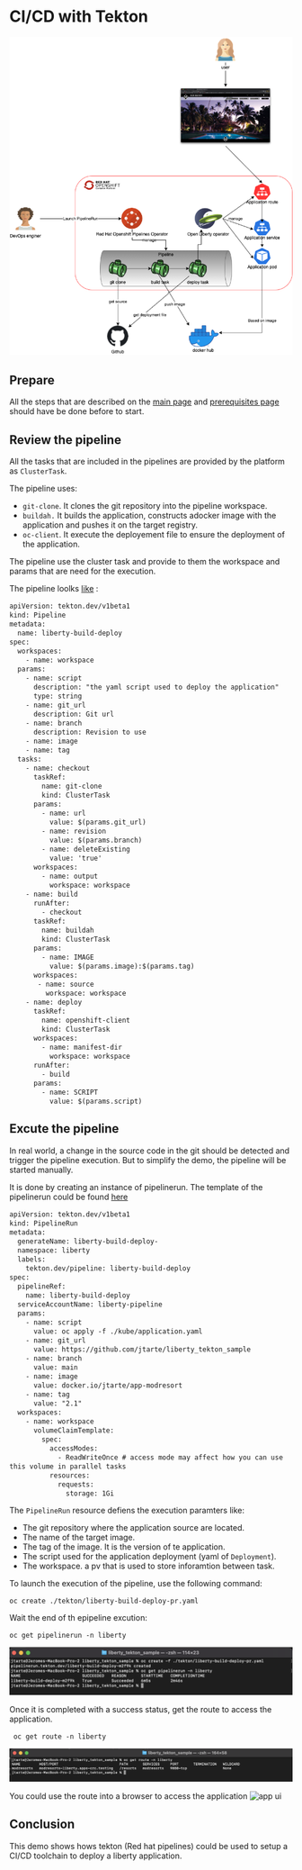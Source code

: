 # CI/CD with Tekton

![architecture](../img/CICD-tekton.png)

## Prepare

All the steps that are described on the [main page](../README.md) and [prerequisites page](./prereq.md) should have be done before to start. 

## Review the pipeline

All the tasks that are included in the pipelines are provided by the platform as `ClusterTask`. 

The pipeline uses:

* `git-clone`. It clones the git repository into the pipeline workspace. 
* `buildah.` It builds the application, constructs adocker image with the application and pushes it on the target registry.
* `oc-client`. It execute the deployement file to ensure the deployment of the application. 

The pipeline use the cluster task and provide to them the workspace and params that are need for the execution.

The pipeline loolks [like](../tekton/liberty-build-deploy-pipeline.yaml) :
```
apiVersion: tekton.dev/v1beta1
kind: Pipeline
metadata:
  name: liberty-build-deploy
spec:
  workspaces:
    - name: workspace
  params:
    - name: script 
      description: "the yaml script used to deploy the application"
      type: string
    - name: git_url
      description: Git url
    - name: branch
      description: Revision to use
    - name: image
    - name: tag
  tasks:
    - name: checkout
      taskRef:
        name: git-clone
        kind: ClusterTask
      params:
        - name: url
          value: $(params.git_url)
        - name: revision
          value: $(params.branch)
        - name: deleteExisting
          value: 'true'
      workspaces:
        - name: output
          workspace: workspace
    - name: build
      runAfter:
        - checkout
      taskRef:
        name: buildah
        kind: ClusterTask
      params:
        - name: IMAGE
          value: $(params.image):$(params.tag)
      workspaces:
       - name: source
         workspace: workspace
    - name: deploy
      taskRef:
        name: openshift-client
        kind: ClusterTask
      workspaces:
        - name: manifest-dir
          workspace: workspace
      runAfter:
        - build
      params:
        - name: SCRIPT
          value: $(params.script)   
```

## Excute the pipeline

In real world, a change in the source code in the git should be detected and trigger the pipeline execution. But to simplify the demo, the pipeline will be started manually. 

It is done by creating an instance of pipelinerun. The template of the pipelinerun could be found [here](../tekton/liberty-build-deploy-pr.yaml)
```
apiVersion: tekton.dev/v1beta1
kind: PipelineRun
metadata:
  generateName: liberty-build-deploy-
  namespace: liberty
  labels:
    tekton.dev/pipeline: liberty-build-deploy
spec:
  pipelineRef:
    name: liberty-build-deploy
  serviceAccountName: liberty-pipeline
  params:
    - name: script
      value: oc apply -f ./kube/application.yaml
    - name: git_url
      value: https://github.com/jtarte/liberty_tekton_sample
    - name: branch
      value: main
    - name: image
      value: docker.io/jtarte/app-modresort
    - name: tag
      value: "2.1"
  workspaces:
    - name: workspace 
      volumeClaimTemplate:
        spec:
          accessModes:
            - ReadWriteOnce # access mode may affect how you can use this volume in parallel tasks
          resources:
            requests:
              storage: 1Gi
```

The `PipelineRun` resource defiens the execution paramters like:

* The git repository where the application source are located.
* The name of the target image.
* The tag of the image. It is the version of te application.
* The script used for the application deployment (yaml of `Deployment`).
* The workspace. a pv that is used to store inforamtion between task. 

To launch the execution of the pipeline, use the following command:
```
oc create ./tekton/liberty-build-deploy-pr.yaml
```

Wait the end of th epipeline excution:
```
oc get pipelinerun -n liberty
```
![pipeline execution](../img/cicd-result.png)

Once it is completed with a success status, get the route to access the application.
```
 oc get route -n liberty
```
![route](../img/route.png)

You could use the route into a browser to access the application
![app ui](../img/app_ui.png)

## Conclusion

This demo shows hows tekton (Red hat pipelines) could be used to setup a CI/CD toolchain to deploy a liberty application. 
